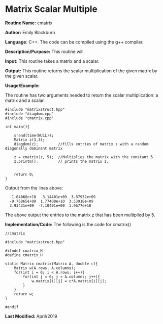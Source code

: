 # Matrix Scalar Multiple

**Routine Name:**           cmatrix

**Author:** Emily Blackburn

**Language:** C++. The code can be compiled using the g++ compiler.

**Description/Purpose:** This routine will 

**Input:** This routine takes a matrix and a scalar.

**Output:** This routine returns the scalar multiplication of the given matrix by the given scalar.

**Usage/Example:**

The routine has two arguments needed to return the scalar multiplication: a matrix and a scalar.

    #include "matrixstruct.hpp"
    #include "diagdom.cpp"
    #include "cmatrix.cpp"
    
    int main(){

        srand(time(NULL));
        Matrix z(3,3);
        diagdom(z);         //fills entries of matrix z with a random diagonally dominant matrix

        z = cmatrix(z, 5);  //Multiplies the matrix with the constant 5
        z.printm();         // prints the matrix z.


        return 0;
    }

Output from the lines above:

      -1.04068e+10  -3.14401e+09  3.87932e+09
      -9.75865e+09  1.77408e+10  3.53918e+09
      3.93431e+09  -7.10401e+09  1.9677e+10

The above output the entries to the matrix z that has been multiplied by 5.

**Implementation/Code:** The following is the code for cmatrix()

    //cmatrix

    #include "matrixstruct.hpp"

    #ifndef cmatrix_H
    #define cmatrix_H

    static Matrix cmatrix(Matrix A, double c){
        Matrix w(A.rows, A.columns);
        for(int i = 0; i < A.rows; i++){
            for(int j = 0; j < A.columns; j++){
                w.matrix[i][j] = c*A.matrix[i][j];
            }
        }
        return w;
    }

    #endif

**Last Modified:** April/2019
